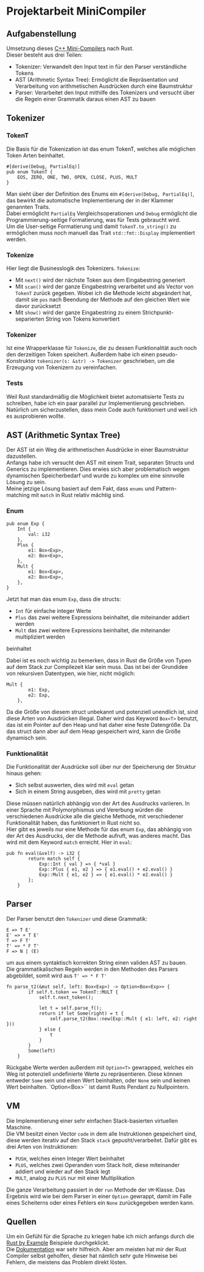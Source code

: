 # Projektarbeit MiniCompiler
## Aufgabenstellung
Umsetzung dieses [C++ Mini-Compilers](https://sulzmann.github.io/SoftwareProjekt/schein-neu.html#(8)) nach Rust.</br>
Dieser besteht aus drei Teilen: 
* Tokenizer: Verwandelt den Input text in für den Parser verständliche Tokens
* AST (Arithmetic Syntax Tree): Ermöglicht die Repräsentation und Verarbeitung von arithmetischen Ausdrücken durch eine Baumstruktur
* Parser: Verarbeitet den Input mithilfe des Tokenizers und versucht über die Regeln einer Grammatik daraus einen AST zu bauen

## Tokenizer
### TokenT
Die Basis für die Tokenization ist das enum TokenT, welches alle möglichen Token Arten beinhaltet.
```
#[derive(Debug, PartialEq)] 
pub enum TokenT {       
    EOS, ZERO, ONE, TWO, OPEN, CLOSE, PLUS, MULT
} 
```
Man sieht über der Definition des Enums ein ``#[derive(Debug, PartialEq)]``, das bewirkt die automatische Implementierung der in der Klammer genannten Traits.</br>
Dabei ermöglicht ``PartialEq`` Vergleichsoperationen und ``Debug`` ermöglicht die Programmierung-seitige Formatierung, was für Tests gebraucht wird.</br>
Um die User-seitige Formatierung und damit ``TokenT.to_string()`` zu ermöglichen muss noch manuell das Trait ``std::fmt::Display`` implementiert werden.

### Tokenize
Hier liegt die Businesslogik des Tokenizers. ``Tokenize``: 
* Mit ``next()`` wird der nächste Token aus dem Eingabestring generiert
* Mit ``scan()`` wird der ganze Eingabestring verarbeitet und als Vector von ``TokenT`` zurück gegeben. 
Wobei ich die Methode leicht abgeändert hat, damit sie ``pos`` nach Beendung der Methode auf den gleichen Wert wie davor zurücksetzt
* Mit ``show()`` wird der ganze Eingabestring zu einem Strichpunkt-separierten String von Tokens konvertiert



### Tokenizer
Ist eine Wrapperklasse für ``Tokenize``, die zu dessen Funktionalität auch noch den derzeitigen Token speichert.
Außerdem habe ich einen pseudo-Konstruktor ``tokenizer(s: &str) -> Tokenizer`` geschrieben, um die Erzeugung von Tokenizern zu vereinfachen.

### Tests
Weil Rust standardmäßig die Möglichkeit bietet automatisierte Tests zu schreiben, habe ich ein paar parallel zur Implementierung geschrieben.
Natürlich um sicherzustellen, dass mein Code auch funktioniert und weil ich es ausprobieren wollte.

## AST (Arithmetic Syntax Tree)
Der AST ist ein Weg die arithmetischen Ausdrücke in einer Baumstruktur dazustellen.</br> 
Anfangs habe ich versucht den AST mit einem Trait, separaten Structs und Generics zu implementieren. 
Dies erwies sich aber problematisch wegen dynamischen Speicherbedarf und wurde zu komplex um eine sinnvolle Lösung zu sein.</br>
Meine jetzige Lösung basiert auf dem Fakt, dass ``enums`` und Pattern-matching mit ``match`` in Rust relativ mächtig sind. 

### Enum
```
pub enum Exp {
    Int {
        val: i32
    },
    Plus {
        e1: Box<Exp>,
        e2: Box<Exp>,
    },
    Mult {
        e1: Box<Exp>,
        e2: Box<Exp>,
    },
}
```
Jetzt hat man das enum ``Exp``, dass die structs:
* ``Int`` für einfache integer Werte
* ``Plus`` das zwei weitere Expressions beinhaltet, die miteinander addiert werden
* ``Mult`` das zwei weitere Expressions beinhaltet, die miteinander multipliziert werden

beinhaltet

Dabei ist es noch wichtig zu bemerken, dass in Rust die Größe von Typen auf dem Stack zur Compilezeit klar sein muss.
Das ist bei der Grundidee von rekursiven Datentypen, wie hier, nicht möglich:
```
Mult {
        e1: Exp,
        e2: Exp,
    },
```
Da die Größe von diesem struct unbekannt und potenziell unendlich ist, sind diese Arten von Ausdrücken illegal.
Daher wird das Keyword ``Box<T>`` benutzt, das ist ein Pointer auf den Heap und hat daher eine feste Datengröße. 
Da das struct dann aber auf dem Heap gespeichert wird, kann die Größe dynamisch sein.

### Funktionalität
Die Funktionalität der Ausdrücke soll über nur der Speicherung der Struktur hinaus gehen:
* Sich selbst auswerten, dies wird mit ``eval`` getan
* Sich in einem String ausgeben, dies wird mit ``pretty`` getan

Diese müssen natürlich abhängig von der Art des Ausdrucks variieren.
In einer Sprache mit Polymorphismus und Vererbung würden die verschiedenen Ausdrücke alle die gleiche Methode, mit verschiedener Funktionalität haben, das funktioniert in Rust nicht so. </br>
Hier gibt es jeweils nur eine Methode für das enum ``Exp``, das abhängig von der Art des Ausdrucks, der die Methode aufruft, was anderes macht. Das wird mit dem Keyword ``match`` erreicht. Hier in ``eval``:
```
pub fn eval(&self) -> i32 {
        return match self {
            Exp::Int { val } => { *val }
            Exp::Plus { e1, e2 } => { e1.eval() + e2.eval() }
            Exp::Mult { e1, e2 } => { e1.eval() * e2.eval() }
        };
    }
```
## Parser
Der Parser benutzt den ``Tokenizer`` und diese Grammatik:
```
E => T E'
E' => + T E'
T => F T'
T' => * F T'
F => N | (E)
```
um aus einem syntaktisch korrekten String einen validen AST zu bauen. </br>
Die grammatikalischen Regeln werden in den Methoden des Parsers abgebildet, somit wird aus ``T' => * F T'`` 
```
fn parse_t2(&mut self, left: Box<Exp>) -> Option<Box<Exp>> {
        if self.t.token == TokenT::MULT { 
            self.t.next_token();            

            let t = self.parse_f();
            return if let Some(right) = t {
                self.parse_t2(Box::new(Exp::Mult { e1: left, e2: right }))
            } else {                        
                t
            }
        }
        Some(left)
    }
```
Rückgabe Werte werden außerdem mit ``Option<T>`` gewrapped, welches ein Weg ist potenziell undefinierte Werte zu repräsentieren. 
Diese können entweder ``Some`` sein und einen Wert beinhalten, oder ``None`` sein und keinen Wert beinhalten.
`Option<Box<T>>`` ist damit Rusts Pendant zu Nullpointern.

## VM
Die Implementierung einer sehr einfachen Stack-basierten virtuellen Maschine. <br>
Die VM besitzt einen Vector ``code`` in dem alle Instruktionen gespeichert sind, diese werden iterativ auf den Stack ``stack`` gepusht/verarbeitet.
Dafür gibt es drei Arten von Instruktionen: 
* ``PUSH``, welches einen Integer Wert beinhaltet
* ``PLUS``, welches zwei Operanden vom Stack holt, diese miteinander addiert und wieder auf den Stack legt
* ``MULT``, analog zu ``PLUS`` nur mit einer Multiplikation

Die ganze Verarbeitung passiert in der ``run`` Methode der ``VM``-Klasse. Das Ergebnis wird wie bei dem Parser in einer ``Option`` gewrappt, damit im Falle eines Scheiterns oder eines Fehlers ein ``None`` zurückgegeben werden kann.  
## Quellen
Um ein Gefühl für die Sprache zu kriegen habe ich mich anfangs durch die [Rust by Example](https://doc.rust-lang.org/stable/rust-by-example/) Beispiele durchgeklickt. </br>
Die [Dokumentation](https://doc.rust-lang.org/std/index.html) war sehr hilfreich. Aber am meisten hat mir der Rust Compiler selbst geholfen, dieser hat nämlich sehr gute Hinweise bei Fehlern, die meistens das Problem direkt lösten.
